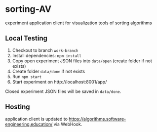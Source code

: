 # sorting-AV
experiment application client for visualization tools of sorting algorithms

## Local Testing

1. Checkout to branch `work-branch`
2. Install dependencies: `npm install`
3. Copy open experiment JSON files into `data/open` (create folder if not exists)
4. Create folder `data/done` if not exists
5. Run `npm start`
6. Start experiment on http://localhost:8001/app/

Closed experiment JSON files will be saved in `data/done`.

## Hosting

application client is updated to https://algorithms.software-engineering.education/ via WebHook.
